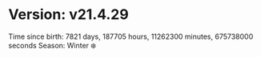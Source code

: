 # Version: v21.4.29
Time since birth: 7821 days, 187705 hours, 11262300 minutes, 675738000 seconds
Season: Winter ❄️

